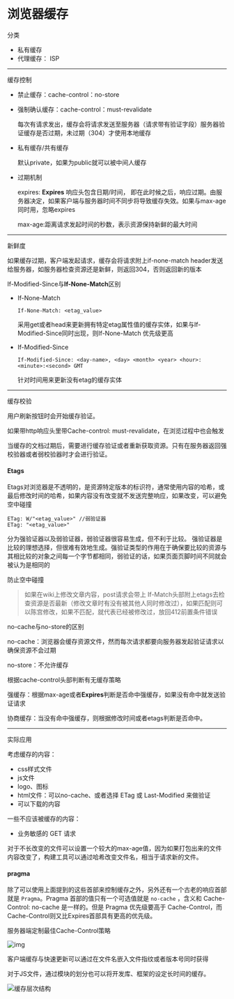 # 浏览器缓存

分类

- 私有缓存
- 代理缓存： ISP

----

缓存控制

- 禁止缓存：cache-control：no-store

- 强制确认缓存：cache-control：must-revalidate

  每次有请求发出，缓存会将请求发送至服务器（请求带有验证字段）服务器验证缓存是否过期，未过期（304）才使用本地缓存

- 私有缓存/共有缓存

  默认private，如果为public就可以被中间人缓存

- 过期机制

  expires: **Expires** 响应头包含日期/时间， 即在此时候之后，响应过期。由服务器决定，如果客户端与服务器时间不同步将导致缓存失效。如果与max-age同时用，忽略expires

  max-age:距离请求发起时间的秒数，表示资源保持新鲜的最大时间

----

新鲜度

如果缓存过期，客户端发起请求，缓存会将请求附上if-none-match header发送给服务器，如服务器检查资源还是新鲜，则返回304，否则返回新的版本

If-Modified-Since与**If-None-Match**区别

- If-None-Match

  `If-None-Match: <etag_value>`

  采用get或者head来更新拥有特定etag属性值的缓存实体，如果与If-Modified-Since同时出现，则If-None-Match 优先级更高

- If-Modified-Since

  `If-Modified-Since: <day-name>, <day> <month> <year> <hour>:<minute>:<second> GMT`

  针对时间用来更新没有etag的缓存实体

----

缓存校验

用户刷新按钮时会开始缓存验证。

如果带http响应头里带Cache-control: must-revalidate，在浏览过程中也会触发

当缓存的文档过期后，需要进行缓存验证或者重新获取资源。只有在服务器返回强校验器或者弱校验器时才会进行验证。

#### Etags

Etags对浏览器是不透明的，是资源特定版本的标识符，通常使用内容的哈希，或最后修改时间的哈希，如果内容没有改变就不发送完整响应，如果改变，可以避免空中碰撞

~~~
ETag: W/"<etag_value>" //弱验证器
ETag: "<etag_value>"
~~~

分为强验证器以及弱验证器，弱验证器很容易生成，但不利于比较。 强验证器是比较的理想选择，但很难有效地生成。强验证类型的作用在于确保要比较的资源与其相比较的对象之间每一个字节都相同，弱验证的话，如果页面页脚时间不同就会被认为是相同的

防止空中碰撞

> 如果在wiki上修改文章内容，post请求会带上 If-Match头部附上etags去检查资源是否最新（修改文章时有没有被其他人同时修改过），如果匹配则可以陈宫修改，如果不匹配，就代表已经被修改过，放回412前置条件错误



no-cache与no-store的区别

no-cache：浏览器会缓存资源文件，然而每次请求都要向服务器发起验证请求以确保资源不会过期

no-store：不允许缓存

根据cache-control头部判断有无缓存策略

强缓存：根据max-age或者**Expires**判断是否命中强缓存，如果没有命中就发送验证请求

协商缓存：当没有命中强缓存，则根据修改时间或者etags判断是否命中。

----

实际应用

考虑缓存的内容：

- css样式文件
- js文件
- logo、图标
- html文件：可以no-cache、或者选择 ETag 或 Last-Modified 来做验证
- 可以下载的内容

一些不应该被缓存的内容：

- 业务敏感的 GET 请求

对于不长改变的文件可以设置一个较大的max-age值，因为如果打包出来的文件内容改变了，构建工具可以通过哈希改变文件名，相当于请求新的文件。

#### pragma

除了可以使用上面提到的这些首部来控制缓存之外，另外还有一个古老的响应首部就是 `Pragma`。Pragma 首部的值只有一个可选值就是 `no-cache` ，含义和 Cache-Control: no-cache 是一样的。但是 Pragma 优先级要高于 Cache-Control，而Cache-Control则又比Expires首部具有更高的优先级。

服务器端定制最佳Cache-Control策略

![img](https://developers.google.com/web/fundamentals/performance/optimizing-content-efficiency/images/http-cache-decision-tree.png?hl=zh-cn)





客户端缓存与快速更新可以通过在文件名嵌入文件指纹或者版本号同时获得

对于JS文件，通过模块的划分也可以将开发库、框架的设定长时间的缓存。

![缓存层次结构](https://developers.google.com/web/fundamentals/performance/optimizing-content-efficiency/images/http-cache-hierarchy.png?hl=zh-cn)






